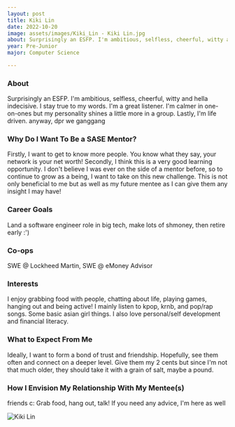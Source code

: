 ```yaml
---
layout: post
title: Kiki Lin 
date: 2022-10-20
image: assets/images/Kiki_Lin - Kiki Lin.jpg
about: Surprisingly an ESFP. I'm ambitious, selfless, cheerful, witty and hella indecisive. I stay true to my words. I'm a great listener. I'm calmer in one-on-ones but my personality shines a little more in a group. Lastly, I'm life driven. anyway, dpr we ganggang
year: Pre-Junior
major: Computer Science

---
```


### About

Surprisingly an ESFP. I'm ambitious, selfless, cheerful, witty and hella indecisive. I stay true to my words. I'm a great listener. I'm calmer in one-on-ones but my personality shines a little more in a group. Lastly, I'm life driven. anyway, dpr we ganggang

### Why Do I Want To Be a SASE Mentor?

Firstly, I want to get to know more people. You know what they say, your network is your net worth! Secondly, I think this is a very good learning opportunity. I don't believe I was ever on the side of a mentor before, so to continue to grow as a being, I want to take on this new challenge. This is not only beneficial to me but as well as my future mentee as I can give them any insight I may have!

### Career Goals

Land a software engineer role in big tech, make lots of shmoney, then retire early :')

### Co-ops

SWE @ Lockheed Martin, SWE @ eMoney Advisor

### Interests

I enjoy grabbing food with people, chatting about life, playing games, hanging out and being active! I mainly listen to kpop, krnb, and pop/rap songs. Some basic asian girl things. I also love personal/self development and financial literacy. 

### What to Expect From Me

Ideally, I want to form a bond of trust and friendship. Hopefully, see them often and connect on a deeper level. Give them my 2 cents but since I'm not that much older, they should take it with a grain of salt, maybe a pound. 

### How I Envision My Relationship With My Mentee(s) 

friends c: Grab food, hang out, talk! If you need any advice, I'm here as well

<div class="text-center my-5">
    <img src="https://sase-drexel.github.io/mentorship-2021/assets/images/Kiki_Lin - Kiki Lin.jpg" alt="Kiki Lin" class="rounded post-img" />
</div>
